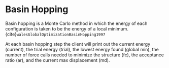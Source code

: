 # Basin Hopping

Basin hopping is a Monte Carlo method in which the energy of each configuration
is taken to be the energy of a local minimum. {cite}`walesGlobalOptimizationBasinHopping1997`

At each basin hopping step the client will print out the current energy
(current), the trial energy (trial), the lowest energy found (global min), the
number of force calls needed to minimize the structure (fc), the acceptance
ratio (ar), and the current max displacement (md).
